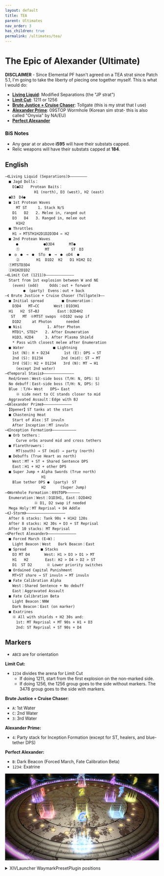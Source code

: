 ```yaml
---
layout: default
title: TEA
parent: Ultimates
nav_order: 3
has_children: true
permalink: /ultimates/tea/
---
```


# The Epic of Alexander (Ultimate)

**DISCLAIMER** - Since Elemental PF hasn't agreed on a TEA strat since Patch 5.1, I'm going to take the liberty of piecing one together myself. This is what I would do:

- [**Living Liquid**](en/01_living_liquid.md): Modified Separations (the "JP strat")
- [**Limit Cut**](en/02_limit_cut.md): 1211 or 1256
- [**Brute Justice + Cruise Chaser**](en/03_bjcc.md): Tollgate (this is my strat that I use)
- [**Alexander Prime**](en/04_alex_prime.md): 09STOP Wormhole (Korean sim strat- this is also called "Onyxia" by NA/EU)
- [**Perfect Alexander**](en/05_perfect_alex.md)

### BiS Notes

- Any gear at or above **i595** will have their substats capped.
- Relic weapons will have their substats capped at **184**.

## English

```
―《Living Liquid (Separations)》――――――――
　■ Jagd Dolls：
　　D1●D2　　Protean Baits：　
　　　　　　　　H1 (north), D3 (west), H2 (east)
　●D3　D4●
　■ 1st Protean Waves
　　　MT ST　　　1. Stack N/S
　　D1　　D2　　2. Melee in, ranged out
　　D3　　D4　　3. Ranged in, melee out
　　　H1H2
　■ Throttles
　　H1 → MTSTH1H2D1D2D3D4 ← H2
　■ 2nd Protean Waves
　　　●　　　　　　　●D3D4　　　　MT●
　　　①　　　　　　　MT　　　　　　ST　D3
　●　◎　●　→　●  ST◎　●　→　●　◎D4  ●
　　　②　　　　 H1  D1D2  H2　　D1 H1H2 D2
　①MTSTD3D4
　②H1H2D1D2
―《Limit Cut (1211)》―――――――――――――
　Start from 1st explosion between W and NE
　　(even) (odd)　　　Odds：out + forward
　　　　　●　(party)　Evens：out + back
―《 Brute Justice + Cruise Chaser (Tollgate)》――
　■ Initial spread　　　　　■ Enumeration：
　　D3D4　　MT→CC　　　　West：D1D3H1
　H1　　H2　ST→BJ　　　　　East：D2D4H2
 　ST　　MT　※MTST swaps　※D1D2 swap if
　　D1D2　　　at Photon　　　　needed
　■ Nisi　　　　　　　1. After Photon
　　MTD1*、STD2*　　2. After Enumeration
　　H1D3、H2D4　　  3. After Plasma Shield
　　* Pass with closest melee after Enumeration
　■ Water　　　　　　　　■ Lightning
　　1st (N): H + D234　　　　1st (E): DPS → ST
　　2nd (S): D1234　　　　　2nd (mid): ST → MT
　　3rd (SE): H2 + D1234　　3rd (N): MT → H1
　　　(except 2nd water)
―《Temporal Stasis》――――――――――――――
　Red/Green：West-side boss (T/H: N, DPS: S)
　No debuff：East-side boss (T/H: N, DPS: S)
　Blue ：T/H→ West　　DPS→ East
　　　※ side next to CC stands closer to mid
　Aggravated Assault：Edge with BJ
―《Alexander Prime》―――――――――――――
　【Opener】ST tanks at the start
　■ Chastening Heat
　　Start of Alex：ST invuln
　　After Inception：MT invuln
―《Inception Formation》―――――――――――
　■ Orb tethers：
　　　Curve orbs around mid and cross tethers
　■ Flarethrowers：
　　　MT(south) → ST (mid) → party (north)
　■ Debuffs (True Heart as north)
　　West：MT + ST + Shared Sentence DPS
　　East：H1 + H2 + other DPS
　■ Super Jump + Alpha Swords (True north)
　　　　　　　　　　H1
　　Blue tether DPS ●　(party)　ST
　　　　　　　　　　H2　　　　(Super Jump)
―《Wormhole Formation：09STOP》――――――
　Enumeration：West：D1D3H1, East：D2D4H2
　　　　　　　　※ D1, D2 swap if needed
　Mega Holy：MT Reprisal + D4 Addle
―《J-Storm》――――――――――――――――――
　After 6 stacks: Tank 90s + H1H2 120s
　After 8 stacks: H2 30s + D3 + ST Reprisal
　After 10 stacks: MT Reprisal
―《Perfect Alexander》―――――――――――――
　■ Forced March (E→W)：
　　Light Beacon：West　　Dark Beacon：East
　■ Spread　　　　■ Stacks
　　D3 MT D4　　　　West: H1 > D3 > D1 > MT
　　H1　　H2　　　　 East: H2 > D4 > D2 > ST
　　D1  ST D2　　　　※ Lower priority switches
　■ Ordained Capital Punishment
　　MT+ST share → ST invuln → MT invuln
　■ Fate Calibration Alpha
　　West：Shared Sentence + No debuff
　　East：Aggravated Assault
　■ Fate Calibration Beta
　　Light Beacon：NNW
　　Dark Beacon：East (on marker)
　■ Exatrines
　　※ All with shields + H2 30s and:
　　　1st: MT Reprisal + MT 90s + H1 + D3
　　　2nd: ST Reprisal + ST 90s + D4
```

## Markers

- `ABCD` are for orientation

**Limit Cut:**
- `1234` divides the arena for Limit Cut
	- If doing 1211, start from the first explosion on the non-marked side.
	- If doing 1256, the 1256 group goes to the side without markers. The 3478 group goes to the side with markers.
	
**Brute Justice + Cruise Chaser:**
- `A`: 1st Water
- `C`: 2nd Water
- `3`: 3rd Water

**Alexander Prime:**
- `4`: Party stack for Inception Formation (except for ST, healers, and blue-tether DPS)

**Perfect Alexander:**
- `B`: Dark Beacon (Forced March, Fate Calibration Beta)
- `1234`: Exatrine

![](images/markers.jpg)
<details>
<summary>XIVLauncher WaymarkPresetPlugin positions</summary>

<div class="language-json highlighter-rouge"><div class="highlight"><pre class="highlight">
<code>{"Name":"TEA","MapID":694,"A":{"X":100.0,"Y":0.0,"Z":88.0,"ID":0,"Active":true},"B":{"X":114.0,"Y":0.0,"Z":100.0,"ID":1,"Active":true},"C":{"X":100.0,"Y":0.0,"Z":116.0,"ID":2,"Active":true},"D":{"X":87.75,"Y":0.0,"Z":100.0,"ID":3,"Active":true},"One":{"X":92.2,"Y":0.0,"Z":107.8,"ID":4,"Active":true},"Two":{"X":100.0,"Y":0.0,"Z":107.8,"ID":5,"Active":true},"Three":{"X":107.8,"Y":0.0,"Z":107.8,"ID":6,"Active":true},"Four":{"X":107.8,"Y":0.0,"Z":100.0,"ID":7,"Active":true}}
</code></pre></div></div>

</details>